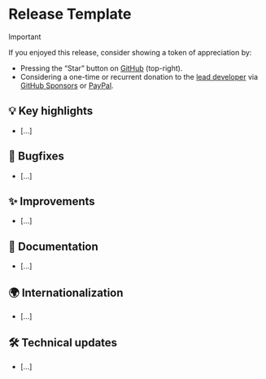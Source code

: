 # Release Template
> [!IMPORTANT]
> If you enjoyed this release, consider showing a token of appreciation by:
> 
> *   Pressing the “Star” button on [GitHub](https://github.com/TriliumNext/Notes) (top-right).
> *   Considering a one-time or recurrent donation to the [lead developer](https://github.com/eliandoran) via [GitHub Sponsors](https://github.com/sponsors/eliandoran) or [PayPal](https://paypal.me/eliandoran).

## 💡 Key highlights

*   \[…\]

## 🐞 Bugfixes

*   \[…\]

## ✨ Improvements

*   \[…\]

## 📖 Documentation

*   \[…\]

## 🌍 Internationalization

*   \[…\]

## 🛠️ Technical updates

*   \[…\]